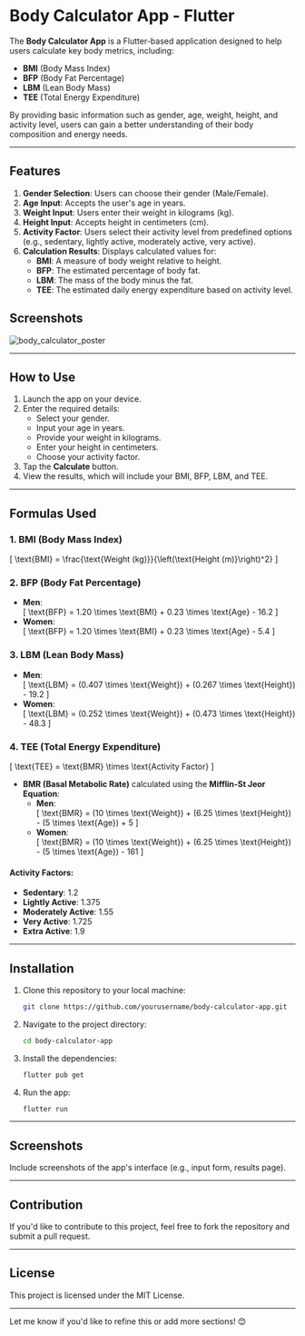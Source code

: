 # Body Calculator App - Flutter

The **Body Calculator App** is a Flutter-based application designed to help users calculate key body metrics, including:  
- **BMI** (Body Mass Index)  
- **BFP** (Body Fat Percentage)  
- **LBM** (Lean Body Mass)  
- **TEE** (Total Energy Expenditure)  

By providing basic information such as gender, age, weight, height, and activity level, users can gain a better understanding of their body composition and energy needs.  

---

## Features  
1. **Gender Selection**: Users can choose their gender (Male/Female).  
2. **Age Input**: Accepts the user's age in years.  
3. **Weight Input**: Users enter their weight in kilograms (kg).  
4. **Height Input**: Accepts height in centimeters (cm).  
5. **Activity Factor**: Users select their activity level from predefined options (e.g., sedentary, lightly active, moderately active, very active).  
6. **Calculation Results**: Displays calculated values for:  
   - **BMI**: A measure of body weight relative to height.  
   - **BFP**: The estimated percentage of body fat.  
   - **LBM**: The mass of the body minus the fat.  
   - **TEE**: The estimated daily energy expenditure based on activity level.
  
## Screenshots
![body_calculator_poster](https://github.com/user-attachments/assets/5f69a54b-dfae-4436-aac9-55e8769bfd95)


---

## How to Use  
1. Launch the app on your device.  
2. Enter the required details:  
   - Select your gender.  
   - Input your age in years.  
   - Provide your weight in kilograms.  
   - Enter your height in centimeters.  
   - Choose your activity factor.  
3. Tap the **Calculate** button.  
4. View the results, which will include your BMI, BFP, LBM, and TEE.  

---

## Formulas Used  
### 1. **BMI (Body Mass Index)**  
\[ \text{BMI} = \frac{\text{Weight (kg)}}{\left(\text{Height (m)}\right)^2} \]  

### 2. **BFP (Body Fat Percentage)**  
- **Men**:  
  \[ \text{BFP} = 1.20 \times \text{BMI} + 0.23 \times \text{Age} - 16.2 \]  
- **Women**:  
  \[ \text{BFP} = 1.20 \times \text{BMI} + 0.23 \times \text{Age} - 5.4 \]  

### 3. **LBM (Lean Body Mass)**  
- **Men**:  
  \[ \text{LBM} = (0.407 \times \text{Weight}) + (0.267 \times \text{Height}) - 19.2 \]  
- **Women**:  
  \[ \text{LBM} = (0.252 \times \text{Weight}) + (0.473 \times \text{Height}) - 48.3 \]  

### 4. **TEE (Total Energy Expenditure)**  
\[ \text{TEE} = \text{BMR} \times \text{Activity Factor} \]  
- **BMR (Basal Metabolic Rate)** calculated using the **Mifflin-St Jeor Equation**:  
  - **Men**:  
    \[ \text{BMR} = (10 \times \text{Weight}) + (6.25 \times \text{Height}) - (5 \times \text{Age}) + 5 \]  
  - **Women**:  
    \[ \text{BMR} = (10 \times \text{Weight}) + (6.25 \times \text{Height}) - (5 \times \text{Age}) - 161 \]  

#### Activity Factors:  
- **Sedentary**: 1.2  
- **Lightly Active**: 1.375  
- **Moderately Active**: 1.55  
- **Very Active**: 1.725  
- **Extra Active**: 1.9  

---

## Installation  
1. Clone this repository to your local machine:  
   ```bash  
   git clone https://github.com/yourusername/body-calculator-app.git  
   ```  
2. Navigate to the project directory:  
   ```bash  
   cd body-calculator-app  
   ```  
3. Install the dependencies:  
   ```bash  
   flutter pub get  
   ```  
4. Run the app:  
   ```bash  
   flutter run  
   ```  

---

## Screenshots  
Include screenshots of the app's interface (e.g., input form, results page).  

---

## Contribution  
If you'd like to contribute to this project, feel free to fork the repository and submit a pull request.  

---

## License  
This project is licensed under the MIT License.  

---

Let me know if you'd like to refine this or add more sections! 😊
